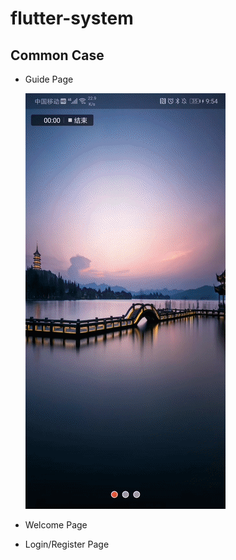 # flutter-system

## Common Case

- Guide Page
  
  ![Guide Page](captures/page/guide.gif)
  
- Welcome Page


- Login/Register Page

